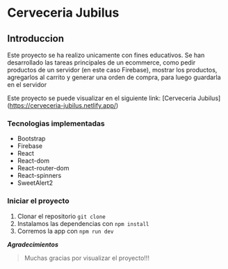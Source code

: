 # Cerveceria Jubilus
## Introduccion
Este proyecto se ha realizo unicamente con fines educativos.
Se han desarrollado las tareas principales de un ecommerce, como pedir productos de un servidor (en este caso Firebase), mostrar los productos, agregarlos al carrito y generar una orden de compra, para luego guardarla en el servidor

Este proyecto se puede visualizar en el siguiente link:
[Cerveceria Jubilus] (https://cerveceria-jubilus.netlify.app/)

### Tecnologias implementadas
- Bootstrap
- Firebase
- React
- React-dom
- React-router-dom
- React-spinners
- SweetAlert2

### Iniciar el proyecto
1. Clonar el repositorio ``` git clone ```
2. Instalamos las dependencias con ``` npm install ```
3. Corremos la app con ``` npm run dev ```


_**Agradecimientos**_

> Muchas gracias por visualizar el proyecto!!!
